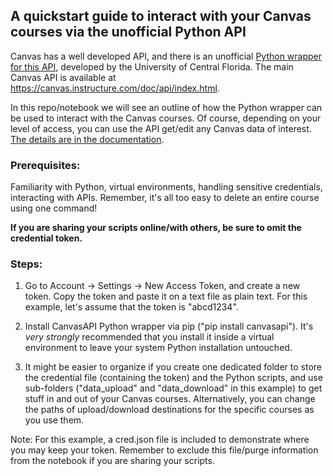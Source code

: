 ## A quickstart guide to interact with your Canvas courses via the unofficial Python API

Canvas has a well developed API, and there is an unofficial [Python wrapper for this API](https://github.com/ucfopen/canvasapi), developed by the University of Central Florida. The main Canvas API is available at https://canvas.instructure.com/doc/api/index.html.

In this repo/notebook we will see an outline of how the Python wrapper can be used to interact with the Canvas courses. Of course, depending on your level of access, you can use the API get/edit any Canvas data of interest. [The details are in the documentation](https://canvasapi.readthedocs.io/en/stable/).

### Prerequisites: 

Familiarity with Python, virtual environments, handling sensitive credentials, interacting with APIs. Remember, it's all too easy to delete an entire course using one command!

**If you are sharing your scripts online/with others, be sure to omit the credential token.**

### Steps:

1. Go to Account -> Settings -> New Access Token, and create a new token. Copy the token and paste it on a text file as plain text. For this example, let's assume that the token is "abcd1234".

2. Install CanvasAPI Python wrapper via pip ("pip install canvasapi"). It's *very strongly* recommended that you install it inside a virtual environment to leave your system Python installation untouched.

3. It might be easier to organize if you create one dedicated folder to store the credential file (containing the token) and the Python scripts, and use sub-folders ("data_upload" and "data_download" in this example) to get stuff in and out of your Canvas courses. Alternatively, you can change the paths of upload/download destinations for the specific courses as you use them.

Note: For this example, a cred.json file is included to demonstrate where you may keep your token. Remember to exclude this file/purge information from the notebook if you are sharing your scripts.
